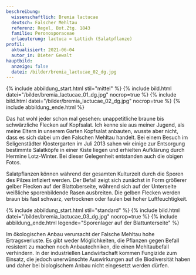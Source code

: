 ```yaml
---
beschreibung:
  wissenschaftlich: Bremia lactucae
  deutsch: Falscher Mehltau
  referenz: Regel, Bot.Ztg. 1843
  familie: Peronosporaceae
  erlaeuterung: lactuca = Lattich (Salatpflanze)
profil:
  aktualisiert: 2021-06-04
  autor_in: Dieter Gewalt
hauptbild:
  anzeige: false
  datei: /bilder/bremia_lactucae_02_dg.jpg
---
```

{% include abbildung_start.html stil="mittel" %}
{% include bild.html datei="/bilder/bremia_lactucae_01_dg.jpg" nocrop=true %}
{% include bild.html datei="/bilder/bremia_lactucae_02_dg.jpg" nocrop=true %}
{% include abbildung_ende.html %}

Das hat wohl jeder schon mal gesehen: unappetitliche braune bis schwärzliche Flecken auf Kopfsalat. Ich kenne sie aus meiner Jugend, als meine Eltern in unserem Garten Kopfsalat anbauten, wusste aber nicht, dass es sich dabei um den Falschen Mehltau handelt. Bei einem Besuch im Seligenstädter Klostergarten im Juli 2013 sahen wir einige zur Entsorgung bestimmte Salatköpfe in einer Kiste liegen und erhielten Aufklärung durch Hermine Lotz-Winter. Bei dieser Gelegenheit entstanden auch die obigen Fotos.

Salatpflanzen können während der gesamten Kulturzeit durch die Sporen des Pilzes infiziert werden. Der Befall zeigt sich zunächst in Form größerer gelber Flecken auf der Blattoberseite, während sich auf der Unterseite weißliche sporenbildende Rasen ausbreiten. Die gelben Flecken werden braun bis fast schwarz, vertrocknen oder faulen bei hoher Luftfeuchtigkeit.

{% include abbildung_start.html stil="standard" %}
{% include bild.html datei="/bilder/bremia_lactucae_03_dg.jpg" nocrop=true %}
{% include abbildung_ende.html legende="Sporenlager auf der Blattunterseite" %}

Im ökologischen Anbau verursacht der Falsche Mehltau hohe Ertragsverluste. Es gibt weder Möglichkeiten, die Pflanzen gegen Befall resistent zu machen noch Anbautechniken, die einen Mehltaubefall verhindern. In der industriellen Landwirtschaft kommen Fungizide zum Einsatz, die jedoch unerwünschte Auswirkungen auf die Biodiversität haben und daher bei biologischem Anbau nicht eingesetzt werden dürfen.
